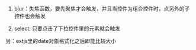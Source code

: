 1.	blur：失焦函数，要先聚焦才会触发，并且当控件为组合控件时，点另外的子控件也会触发

2.	select: 只要点击了下拉控件里的元素就会触发

另：extjs里的date对象格式化之后即能比较大小
